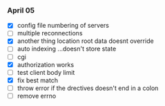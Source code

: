 ### April 05
- [x] config file numbering of servers
- [ ] multiple reconnections
- [x] another thing location root data doesnt override
- [ ] auto indexing ...doesn't store state
- [ ] cgi
- [x] authorization works
- [ ] test client body limit
- [x] fix best match
- [ ] throw error if the drectives doesn't end in a colon
- [ ] remove errno
